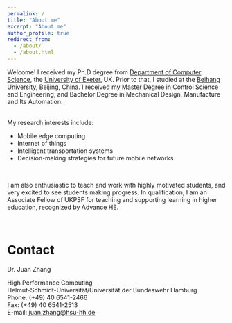 ```yaml
---
permalink: /
title: "About me"
excerpt: "About me"
author_profile: true
redirect_from: 
  - /about/
  - /about.html
---
```


<!--Welcome! I received my Ph.D degree from [Department of Computer Science](https://computerscience.exeter.ac.uk/), the [University of Exeter](https://www.exeter.ac.uk/), UK. Prior to that, I worked and studied at the [University of Otago](https://www.otago.ac.nz/), New Zealand, and [Beihang University](https://ev.buaa.edu.cn/), Beijing, China. I received my Master Degree in Control Science and Engineering, and Bachelor Degree in Mechanical Design, Manufacture and Its Automation.<br />
<br />
-->
Welcome! I received my Ph.D degree from [Department of Computer Science](https://computerscience.exeter.ac.uk/), the [University of Exeter](https://www.exeter.ac.uk/), UK. Prior to that, I studied at the [Beihang University](https://ev.buaa.edu.cn/), Beijing, China. I received my Master Degree in Control Science and Engineering, and Bachelor Degree in Mechanical Design, Manufacture and Its Automation.<br />
<br />

My research interests include:

* Mobile edge computing
* Internet of things
* Intelligent transportation systems
* Decision-making strategies for future mobile networks
 <br />

I am also enthusiastic to teach and work with highly motivated students, and very excited to see students making progress. In qualification, I am an Associate Fellow of UKPSF for teaching and supporting learning in higher education, recognized by Advance HE.
<br />
<br />
<br />

# Contact

Dr. Juan Zhang <br />
<!--Room 011, H11, Holstenhofweg 85, 22043 Hamburg <br />-->
High Performance Computing<br />
Helmut-Schmidt-Universität/Universität der Bundeswehr Hamburg <br />
Phone: (+49) 40 6541-2466 <br />
Fax: (+49) 40 6541-2513 <br />
E-mail: juan.zhang@hsu-hh.de
<!--juazhang@outlook.com-->

 <br />
 <br />
<script type='text/javascript' id='clustrmaps' src='//cdn.clustrmaps.com/map_v2.js?cl=ffffff&w=285&t=n&d=rKGOkYk87D2AaYuuXW3hC0b67W1qgM1UuZOIW8Fp1UY'></script>
 <br />
 <br />
